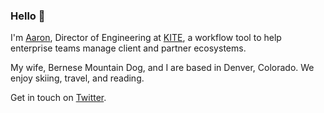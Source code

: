 ### Hello 👋
I'm [Aaron](https://aaroncareaga.com/), Director of Engineering at [KITE](https://kitesrm.com/), a workflow tool to help enterprise teams manage client and partner ecosystems.

My wife, Bernese Mountain Dog, and I are based in Denver, Colorado. We enjoy skiing, travel, and reading.

Get in touch on [Twitter](https://twitter.com/aaroncareaga).
